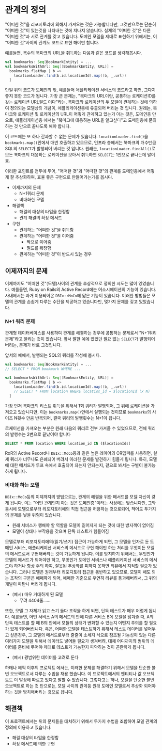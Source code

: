 # 관계의 정의

"어떠한 것"을 리포지토리에 의해서 가져오는 것은 가능합니다만, 그것만으로는 단순히 "어떠한 것"이 있는것을 나타내는 것에 지나지 않습니다. 실제의 "어떠한 것"은 다른 "어떠한 것"과 서로 관계를 갖고 있습니다. 도메인 모델을 제대로 표현하기 위해서는, 이 "어떠한 것"사이의 관계도 코드로 표현 해야만 합니다.

예를들면, 복수의 북마크의 URL을 취득하는 다음과 같은 코드를 생각해봅시다.

```scala
val bookmarks: Seq[BookmarkEntity] = ...
val bookmarksWithUrl: Seq[(BookmarkEntity, URL)] =
  bookmarks.flatMap { b =>
    locationLoader.find(b.id.locationId).map((b, _.url))
  }
```

만일 위의 코드가 도메인의 밖, 예를들어 애플리케이션 서비스의 코드라고 하면, 그다지 좋지 못한 코드가 됩니다. 가장 큰 문제는, "북마크의 URL이란, 공통하는 로케이션ID를 갖는 로케이션 URL필드 이다"라는, 북마크와 로케이션의 두 모델이 관계하는 것에 의하여 정의되는 모델상의 개념이, 애플리케이션층에 유출되어 버리는 것 입니다. 원래는, 북마크와 로케이션 및 로케이션의 URL이 어떻게 관계하고 있는가 아는 것은, 도메인층 만으로, 애플리케이션층 에서는 "북마크에 대응하는 URL을 알고싶다"고 도메인층에 문의하는 것 만으로 끝나도록 해야 합니다.

이 코드에는 또 하나 간과할 수 없는 문제가 있습니다. `locationLoader.find()`을 `bookmarks.map()`안에서 매번 호출하고 있으므로, 인프라 층에서는 북마크의 개수만큼 SQL의 `SELECT`가 발행되어 버리는 것 입니다. 원래는, `locationLoader.findAll()`로 모든 북마크의 대응하는 로케이션을 모아서 취득하면 `SELECT`는 1번으로 끝나는데 말이죠.

이러한 포인트를 염두에 두어, "어떠한 것"과 "어떠한 것"의 관계를 도메인층에서 어떻게 잘 추상화하여, 효율 좋은 구현으로 만들어가는가를 봅시다.

- 이제까지의 문제
  - N+1쿼리 문제
  - 비대화한 모델
- 해결책
  - 해결의 대상의 타입을 한정함
  - 관계 해결의 확장 메서드
- 구현
  - 관계하는 "어떠한 것"을 취득함
  - 관계하는 "어떠한 것"을 이어줌
    - 짝으로 이어줌
    - 필드를 확장함
  - 관계하는 "어떠한 것"이 반드시 있는 경우

## 이제까지의 문제

이제까지도 "어떠한 것"(모델)사이의 관계를 추상적으로 정의한 시도는 많이 있었습니다. 예를들면, Ruby on Rails의 Active Record에는 어소시에이션의 기능이 있습니다. 사내에서는 과거 이용되어온 `DBIx::MoCo`에 닮은 기능이 있습니다. 이러한 방법들은 모델의 관계를 손쉽게 다루는 수단을 제공하고 있습니다만, 몇가지 문제를 갖고 있었습니다.

### N+1 쿼리 문제

관계형 데이터베이스를 사용하여 관계를 해결하는 경우에 공통하는 문제로서 "N+1쿼리 문제"라고 불리는 것이 있습니다. 앞서 말한 예에 있었던 필요 없는 `SELECT`가 발행되어 버리는, 문제가 바로 그것입니다.

앞서의 예에서, 발행되는 SQL의 쿼리를 작성해 봅시다.

```scala
val bookmarks: Seq[BookmarkEntity] = ...
// SELECT * FROM bookmark WHERE ...

val bookmarksWithUrl: Seq[(BookmarkEntity, URL)] =
  bookmarks.flatMap { b =>
    locationLoader.find(b.id.locationId).map((b, _.url))
    // SELECT * FROM location WHERE location_id = $locationId (x N)
  }
```

가장 먼저 북마크의 리스트 취득을 위해서 1회 쿼리가 발행되어, 그 위에 로케이션을 가져오고 있습니다만, 이는 `bookmarks.map()`안에서 실행되는 것이므로 `bookmarks`의 사이즈 N횟수 만큼 반복되어, 결국 쿼리의 발행횟수는 N+1이 됩니다.

로케이션을 가져오는 부분은 원래 다음의 쿼리로 전부 가져올 수 있었으므로, 전체 쿼리의 발행수는 2번으로 끝났어야 합니다

```sql
SELECT * FROM location WHERE location_id IN ($locationIds)
```

RoR의 Active Record나 `DBIx::MoCo`등과 같은 높은 레이어의 OR맵퍼를 사용하면, 실제 쿼리가 너무나도 은폐되어 버려서 이러한 문제를 발견하기 힘들게 됩니다. 특히, 모델에 대한 메서드가 루프 속에서 호출되어 되는지 안되는지, 겉으로 봐서는 구별이 불가능하게 됩니다.

### 비대화 하는 모델

`DBIx::MoCo`등의 이제까지의 방법으로는, 관계의 해결을 위한 메서드를 모델 자신이 갖게 됩니다. 이는 "어떤 관계인지 아는 것은 도메인층"이라는 사상에는 맞습니다만, 그와 동시에 모델으로부터 리포지토리에의 직접 접근을 허용하는 것으로되어, 적어도 두가지의 문제를 낳을 위험이 있습니다.

- 원래 서비스가 행해야 할 역할을 모델이 짊어지게 되는 것에 대한 방지책이 없어짐
- 모델이 상태나 부작용을 갖으며 단독 테스트가 힘들어짐

모델로부터 리포지토리에의(읽기/쓰기) 접근이 가능하게 되면, 그 모델을 인자로 둔 도메인 서비스, 애플리케이션 서비스의 메서드로 구현 해야만 하는 처리를 무엇이든 모델의 메서드로서 구현해버리는 것이 가능하게 됩니다. 이를 방지하기 위해서는, 무엇인가 모델의 메서드가 되어야만 하고, 무엇인가 도메인 서비스나 애플리케이션 서비스의 메서드야 하거나 항상 주의 하여, 잘못된 추상화를 피하지 못하면 리뷰에서 지적할 필요가 있습니다. 그러나 모델은 원래부터 리포지토리 접근을 동반하고 있으므로, 모델이 해도 되는 조작의 구분은 애매하게 되어, 애매한 기준으로 우연히 리뷰를 통과해버려서, 그 뒤의 개발이 파탄나 버리게 됩니다.

- (예시) 매우 거대하게 된 모델
  - 무려 4404줄......

또한, 모델 그 자체가 읽고 쓰기 둘다 조작을 하게 되면, 단독 테스트가 매우 어렵게 됩니다. 예를들면, 어떤 서비스 A의 메서드의 안에 다른 서비스 B에 모델을 넘겨줄 때, A의 단독 테스트를 할 때 B의 안에서 모들의 상태가 변화할 수 있는지 어떤지 주의를 할 필요가 있게 되어버립니다. 혹은, 어떠한 모델을 테스트하기 위해서 테스트 데이터를 넣어두고 싶은경우, 그 모델의 메서드로부터 줄줄이 소세지 식으로 참조될 가능성이 있는 다른 여러가지 모델을 위해서 데이터도 넣어둘 필요가 생겨버려, 대체 어디까지의 범위의 데이터를 준비해 두어야 제대로 테스트가 가능한지 파악하는 것이 곤란하게 됩니다.

- (예시) 광범위한 데이터를 고려로 둔다

하테나 에픽 이후의 프로젝트 에서는, 이러한 문제를 해결하기 위해서 모델을 단순한 불변 오브젝트로서 다루는 수법을 채용 했습니다. 이 프로젝트에서의 엔티티나 값 오브젝트도 이 발상에 따르고 있다고 말할 수 있습니다. 그렇다고는 하나, 모델을 단순한 불변 오브젝트로 하는 것 만으로는, 모델 사이의 관계등 원래 도메인 모델로서 추상화 되어야 하는 것을 방치해버리는 것으로 됩니다.

## 해결책

이 프로젝트에서는 위의 문제들을 대처하기 위해서 두가지 수법을 조합하여 모델 관계의 정의에 이용하고 있습니다.

- 해결 대상의 타입을 한정함
- 확장 메서드에 의한 구현
